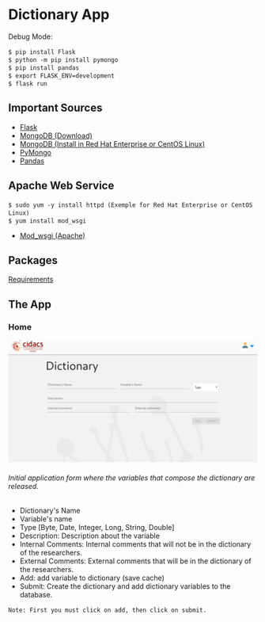# Dictionary App

Debug Mode:
```
$ pip install Flask
$ python -m pip install pymongo
$ pip install pandas
$ export FLASK_ENV=development
$ flask run

```

## Important Sources

- <a href="http://flask.pocoo.org/">Flask</a>
- <a href="https://www.mongodb.com/download-center/community">MongoDB (Download)</a> 
- <a href="https://docs.mongodb.com/manual/tutorial/install-mongodb-on-red-hat/">MongoDB (Install in Red Hat Enterprise or CentOS Linux)</a>
- <a href="https://api.mongodb.com/python/current/">PyMongo</a>
- <a href="https://pandas.pydata.org/pandas-docs/stable/">Pandas</a>

## Apache Web Service
```
$ sudo yum -y install httpd (Exemple for Red Hat Enterprise or CentOS Linux)
$ yum install mod_wsgi
```
- <a href="https://flask.palletsprojects.com/en/1.1.x/deploying/mod_wsgi/">Mod_wsgi (Apache)</a>

## Packages
<a href="https://github.com/cidacslab/dictionary-npd/blob/master/requirements.txt">Requirements</a>

## The App

### Home

![alt text](https://github.com/cidacslab/dictionary-npd/blob/master/images/home.png)

###### Initial application form where the variables that compose the dictionary are released.
- Dictionary's Name
- Variable's name
- Type [Byte, Date, Integer, Long, String, Double]
- Description: Description about the variable
- Internal Comments: Internal comments that will not be in the dictionary of the researchers.
- External Comments: External comments that will be in the dictionary of the researchers.
- Add: add variable to dictionary (save cache)
- Submit: Create the dictionary and add dictionary variables to the database.

```
Note: First you must click on add, then click on submit.
```
